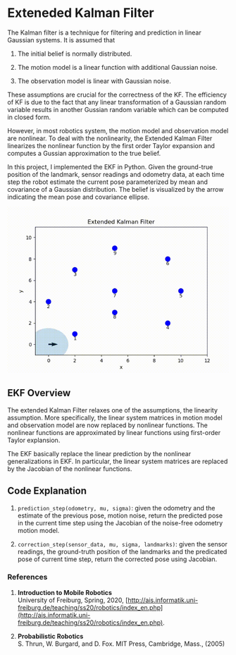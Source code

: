 # Exteneded Kalman Filter

The Kalman filter is a technique for filtering and prediction in linear Gaussian systems. It is assumed that

1. The initial belief is normally distributed.

2. The motion model is a linear function with additional Gaussian noise.

3. The observation model is linear with Gaussian noise.

These assumptions are crucial for the correctness of the KF. The efficiency of KF is due to the fact that any linear transformation of a Gaussian random variable results in another Gussian random variable which can be computed in closed form.

However, in most robotics system, the motion model and observation model are nonlinear. To deal with the nonlinearity, the Extended Kalman Filter linearizes the nonlinear function by the first order Taylor expansion and computes a Gussian approximation to the true belief. 

In this project, I implemented the EKF in Python. Given the ground-true position of the landmark, sensor readings and odometry data, at each time step the robot estimate the current pose parameterized by mean and covariance of a Gaussian distribution. The belief is visualized by the arrow indicating the mean pose and covariance ellipse.

![GitHub Logo](demo/kalman_filter.gif)

## EKF Overview

The extended Kalman Filter relaxes one of the assumptions, the linearity assumption. More specifically, the linear system matrices in motion model and observation model are now replaced by nonlinear functions. The nonlinear functions are approximated by linear functions using first-order Taylor explansion.

The EKF basically replace the linear prediction by the nonlinear generalizations in EKF. In particular, the linear system matrices are replaced by the Jacobian of the nonlinear functions.

## Code Explanation

1. `prediction_step(odometry, mu, sigma)`: given the odometry and the estimate of the previous pose, motion noise, return the predicted pose in the current time step using the Jacobian of the noise-free odometry motion model. 


2. `correction_step(sensor_data, mu, sigma, landmarks)`: given the sensor readings, the ground-truth position of the landmarks and the predicated pose of current time step, return the corrected pose using Jacobian.

### References

1. **Introduction to Mobile Robotics**  
   University of Freiburg, Spring, 2020, [http://ais.informatik.uni-freiburg.de/teaching/ss20/robotics/index_en.php](http://ais.informatik.uni-freiburg.de/teaching/ss20/robotics/index_en.php).

2. **Probabilistic Robotics**  
   S. Thrun, W. Burgard, and D. Fox. MIT Press, Cambridge, Mass., (2005)